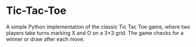 # Tic-Tac-Toe
A simple Python implementation of the classic Tic Tac Toe game, where two players take turns marking X and O on a 3×3 grid. The game checks for a winner or draw after each move.
